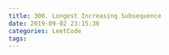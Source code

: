 ```yaml
---
title: 300. Longest Increasing Subsequence
date: 2019-09-02 23:15:36
categories: LeetCode
tags:
---
```




